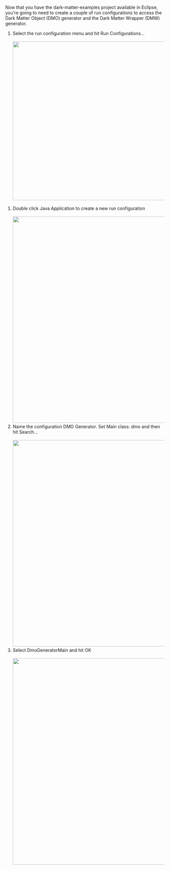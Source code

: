 Now that you have the dark-matter-examples project available in Eclipse, you're going to need to create a couple of run configurations to access the Dark Matter Object (DMO) generator and the Dark Matter Wrapper (DMW) generator.

  1. Select the run configuration menu and hit Run Configurations... <br> <br> <img width='500' src='http://dark-matter-data.org/images/runConfigs1.png' />
<ol><li>Double click Java Application to create a new run configuration <br> <br> <img width='650' src='http://dark-matter-data.org/images/runConfigs2.png' /> <br>
</li><li>Name the configuration DMO Generator. Set Main class: dmo and then hit Search... <br> <br> <img width='650' src='http://dark-matter-data.org/images/runConfigs3.png' /> <br>
</li><li>Select DmoGeneratorMain and hit OK <br> <br> <img width='650' src='http://dark-matter-data.org/images/runConfigs4.png' /> <br>